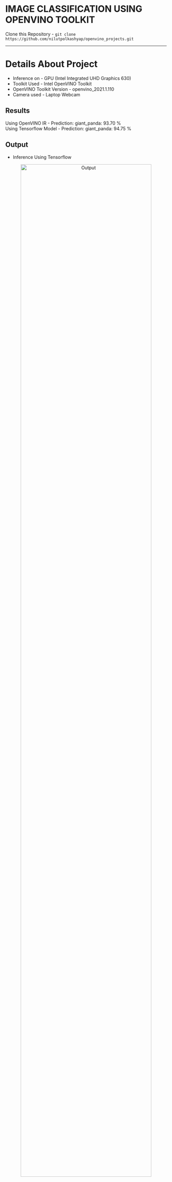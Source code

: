 # **IMAGE CLASSIFICATION USING OPENVINO TOOLKIT**

Clone this Repository - ``` git clone https://github.com/nilutpolkashyap/openvino_projects.git ```
____________________________________________________________________________
# **Details About Project**


- Inference on - GPU (Intel Integrated UHD Graphics 630) 
- Toolkit Used - Intel OpenVINO Toolkit
- OpenVINO Toolkit Version - openvino_2021.1.110
- Camera used - Laptop Webcam

## Results
Using OpenVINO IR - Prediction: giant_panda: 93.70 % <br>
Using Tensorflow Model - Prediction: giant_panda: 94.75 %

## Output
- Inference Using Tensorflow
<div align="center">
<img  alt="Output" width="90%" src="https://raw.githubusercontent.com/nilutpolkashyap/openvino_projects/main/openvino_image_classification/tensorflow_inference.jpg" />
<br />
</div>

- Inference Using OpenVINO IR
<div align="center">
<img  alt="Output" width="90%" src="https://raw.githubusercontent.com/nilutpolkashyap/openvino_projects/main/openvino_image_classification/openvino-_inference.jpg" />
<br />
</div>

**LinkedIn Post link** - https://www.linkedin.com/posts/activity-6746866299135135745-jusP/


### OpenVINO Model Zoo
[https://docs.openvino.ai/latest/omz_demos.html](https://docs.openvino.ai/latest/omz_demos.html)

### OpenVINO Installation Instructions
[https://docs.openvino.ai/latest/openvino_docs_install_guides_installing_openvino_windows.html](https://docs.openvino.ai/latest/openvino_docs_install_guides_installing_openvino_windows.html)
_____________________________________________________________________
### OpenVINO Image Classification Jupyter Notebook 
https://colab.research.google.com/drive/1BMneVcIxWswUBIWeIIBBzl4yQLQ8h807?usp=sharing

_________________________________________________________________________
